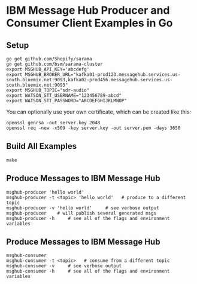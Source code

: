 # IBM Message Hub Producer and Consumer Client Examples in Go

## Setup

```
go get github.com/Shopify/sarama
go get github.com/bsm/sarama-cluster
export MSGHUB_API_KEY='abcdefg'
export MSGHUB_BROKER_URL="kafka01-prod123.messagehub.services.us-south.bluemix.net:9093,kafka02-prod456.messagehub.services.us-south.bluemix.net:9093"
export MSGHUB_TOPIC="sdr-audio"
export WATSON_STT_USERNAME="123456789-abcd"
export WATSON_STT_PASSWORD="ABCDEFGHIJKLMNOP"
```

You can optionally use your own certificate, which can be created like this:
```
openssl genrsa -out server.key 2048
openssl req -new -x509 -key server.key -out server.pem -days 3650
```

## Build All Examples

```
make
```

## Produce Messages to IBM Message Hub

```
msghub-producer 'hello world'
msghub-producer -t <topic> 'hello world'   # produce to a different topic
msghub-producer -v 'hello world'     # see verbose output
msghub-producer    # will publish several generated msgs
msghub-producer -h     # see all of the flags and environment variables
```

## Produce Messages to IBM Message Hub

```
msghub-consumer
msghub-consumer -t <topic>   # consume from a different topic
msghub-consumer -v     # see verbose output
msghub-consumer -h     # see all of the flags and environment variables
```
